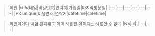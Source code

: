 > 회원
|id|닉네임|비밀번호|연락처|가입일|마지막방문일|
|---|---|---|---|---|---|
|PK|unique|비밀번호|연락처|datetime|datetime|

> 회원아이디 백업
탈퇴해도 이미 사용된 아이디는 사용할 수 없게
|No|id|
|---|---|